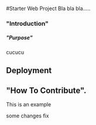 #Starter Web Project
Bla bla bla.....
### "Introduction"

##### "Purpose"
cucucu

## Deployment

## "How To Contribute".

This is an example

some changes fix
